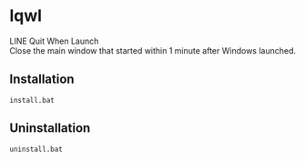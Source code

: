 # lqwl
LINE Quit When Launch  
Close the main window that started within 1 minute after Windows launched.  

## Installation
`install.bat`  

## Uninstallation
`uninstall.bat`  

